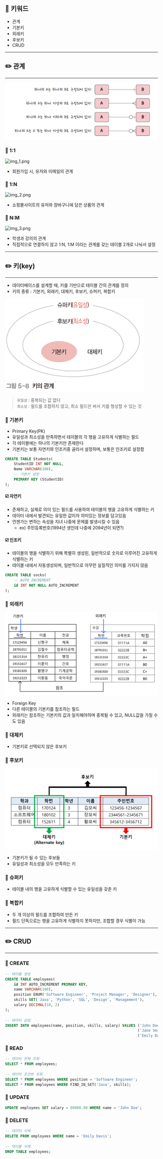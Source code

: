 ## 📓 키워드

- 관계
- 기본키
- 외래키
- 후보키
- CRUD

---

## ✏️ 관계

---

![img.png](img/관계.png)

### 💭 1:1

![img_1.png](1:1.png)

- 회원가입 시, 유저와 이메일의 관계

### 💭 1:N

![img_2.png](img/1대N.png)

- 쇼핑몰사이트의 유저와 장바구니에 담은 상품의 관계

### 💭 N:M

![img_3.png](img/N대M.png)

- 학생과 강의의 관계
- 직접적으로 연결하지 않고 1:N, 1:M 이라는 관계를 갖는 테이블 2개로 나눠서 설정

---

## ✏️ 키(key)

---

- 데이터베이스를 설계할 때, 키를 기반으로 테이블 간의 관계를 정의
- 키의 종류 : 기본키, 외래키, 대체키, 후보키, 슈퍼키, 복합키

![img_4.png](img/키%20종류.png)

> `유일성` : 중복되는 값 없다<br>
> `최소성` : 필드를 조합하지 않고, 최소 필드만 써서 키를 형성할 수 있는 것

### 💭 기본키

- Primary Key(PK)
- 유일성과 최소성을 만족하면서 테이블의 각 행을 고유하게 식별하는 필드
- 각 테이블에는 하나의 기본키만 존재한다
- 기본키는 보통 자연키와 인조키중 골라서 설정하며, 보통은 인조키로 설정함

```sql
CREATE TABLE Students(
    StudentID INT NOT NULL,
    Name VARCHAR(100),
    -- 기본키 설정
    PRIMARY KEY (StudentID)
);
```

#### ☑️ 자연키

- 존재하고, 실제로 의미 있는 필드를 사용하여 테이블의 행을 고유하게 식별하는 키
- 데이터 내에서 발견되는 유일한 값이자 의미있는 정보를 담고있음
- 언젠가는 변하는 속성을 지녀 나중에 문제를 발생시킬 수 있음
  - ex) 주민등록번호(1994년 생인데 나중에 2094년이 되면?)

#### ☑️ 인조키

- 테이블의 행을 식별하기 위해 특별히 생성된, 일반적으로 숫자로 이루어진 고유하게 식별하는 키
- 테이블 내에서 자동생성되며, 일반적으로 아무런 실질적인 의미를 가지지 않음
```sql
CREATE TABLE socks(
    -- AUTO_INCREMENT
    id INT NOT NULL AUTO_INCREMENT
);
```

### 💭 외래키

![img_5.png](img/외래키.png)

- Foreign Key
- 다른 테이블의 기본키를 참조하는 필드
- 외래키는 참조하는 기본키의 값과 일치해야하며 중복될 수 있고, NULL값을 가질 수도 있음

### 💭 대체키

- 기본키로 선택되지 않은 후보키

### 💭 후보키

![img_6.png](img/후보키.png)

- 기본키가 될 수 있는 후보들
- 유일성과 최소성을 모두 만족하는 키

### 💭 슈퍼키

- 테이블 내의 행을 고유하게 식별할 수 있는 유일성을 갖춘 키

### 💭 복합키

- 두 개 이상의 필드를 조합하여 만든 키
- 필드 단독으로는 행을 고유하게 식별하지 못하지만, 조합할 경우 식별이 가능

---

## ✏️ CRUD

---

### 💭 CREATE

```sql
-- 테이블 생성
CREATE TABLE employees(
    id INT AUTO_INCREMENT PRIMARY KEY,
    name VARCHAR(100),
    position ENUM('Software Engineer', 'Project Manager', 'Designer'),
    skills SET('Java', 'Python', 'SQL', 'Design', 'Management'),
    salary DECIMAL(10, 2)
);

-- 데이터 삽입
INSERT INTO employees(name, position, skills, salary) VALUES ('John Doe', 'Software Engineer', 'Java,Python', 60000.00),
                                                             ('Jane Smith', 'Project Manager', 'SQL,Management', 75000.00),
                                                             ('Emily Davis', 'Designer', 'Design', 70000.00);
```

### 💭 READ
```sql
-- 데이터 전체 조회
SELECT * FROM employees;

-- 데이터 조건부 조회
SELECT * FROM employees WHERE position = 'Software Engineer';
SELECT * FROM employees WHERE FIND_IN_SET('Java', skills);
```

### 💭 UPDATE
```sql
UPDATE employees SET salary = 80000.00 WHERE name = 'John Doe';
```

### 💭 DELETE
```sql
-- 데이터 삭제
DELETE FROM employees WHERE name = 'Emily Davis';

-- 테이블 삭제
DROP TABLE employees;
```